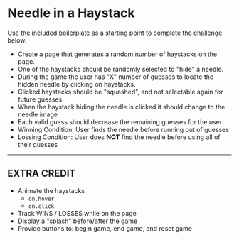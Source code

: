 # Needle in a Haystack

Use the included boilerplate as a starting point to complete the challenge below.

* Create a page that generates a random number of haystacks on the page.
* One of the haystacks should be randomly selected to "hide" a needle.
* During the game the user has "X" number of guesses to locate the hidden needle by clicking on haystacks.
* Clicked haystacks should be "squashed", and not selectable again for future guesses
* When the haystack hiding the needle is clicked it should change to the needle image
* Each valid guess should decrease the remaining guesses for the user
* Winning Condition: User finds the needle before running out of guesses
* Lossing Condition: User does **NOT** find the needle before using all of their guesses

---

## EXTRA CREDIT

* Animate the haystacks
  * `on.hover`
  * `on.click`
* Track WINS / LOSSES while on the page
* Display a "splash" before/after the game
* Provide buttons to: begin game, end game, and reset game